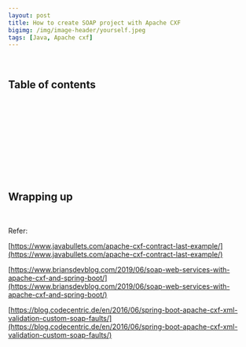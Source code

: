 ```yaml
---
layout: post
title: How to create SOAP project with Apache CXF
bigimg: /img/image-header/yourself.jpeg
tags: [Java, Apache cxf]
---
```





<br>

## Table of contents





<br>

## 






<br>

## 






<br>

## 





<br>

## Wrapping up





<br>

Refer:

[https://www.javabullets.com/apache-cxf-contract-last-example/](https://www.javabullets.com/apache-cxf-contract-last-example/)

[https://www.briansdevblog.com/2019/06/soap-web-services-with-apache-cxf-and-spring-boot/](https://www.briansdevblog.com/2019/06/soap-web-services-with-apache-cxf-and-spring-boot/)

[https://blog.codecentric.de/en/2016/06/spring-boot-apache-cxf-xml-validation-custom-soap-faults/](https://blog.codecentric.de/en/2016/06/spring-boot-apache-cxf-xml-validation-custom-soap-faults/)
